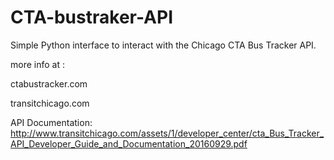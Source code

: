 # CTA-bustraker-API
Simple Python interface to interact with the Chicago CTA Bus Tracker API.

more info at : 

  ctabustracker.com  
  
  transitchicago.com  
  
              
API Documentation:
  http://www.transitchicago.com/assets/1/developer_center/cta_Bus_Tracker_API_Developer_Guide_and_Documentation_20160929.pdf
